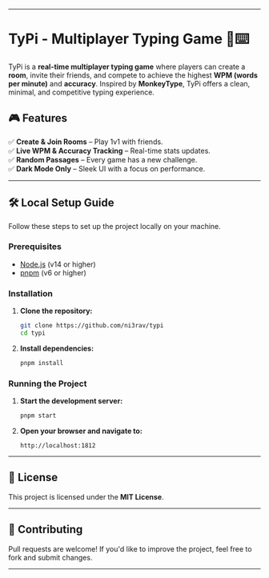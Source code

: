 
---

# **TyPi - Multiplayer Typing Game** 🚀⌨️  

TyPi is a **real-time multiplayer typing game** where players can create a **room**, invite their friends, and compete to achieve the highest **WPM (words per minute)** and **accuracy**. Inspired by **MonkeyType**, TyPi offers a clean, minimal, and competitive typing experience.  

## **🎮 Features**  
✅ **Create & Join Rooms** – Play 1v1 with friends.  
✅ **Live WPM & Accuracy Tracking** – Real-time stats updates.  
✅ **Random Passages** – Every game has a new challenge.  
✅ **Dark Mode Only** – Sleek UI with a focus on performance.  

---

## **🛠 Local Setup Guide**  

Follow these steps to set up the project locally on your machine.  

### **Prerequisites**  
- [Node.js](https://nodejs.org/) (v14 or higher)  
- [pnpm](https://pnpm.io/) (v6 or higher)  

### **Installation**  

1. **Clone the repository:**  
    ```sh
    git clone https://github.com/ni3rav/typi
    cd typi
    ```  

2. **Install dependencies:**  
    ```sh
    pnpm install
    ```  

### **Running the Project**  

1. **Start the development server:**  
    ```sh
    pnpm start
    ```  

2. **Open your browser and navigate to:**  
    ```
    http://localhost:1812
    ```  

---

## **📜 License**  
This project is licensed under the **MIT License**.  

---

## **🚀 Contributing**  
Pull requests are welcome! If you'd like to improve the project, feel free to fork and submit changes.  

---
